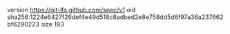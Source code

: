 version https://git-lfs.github.com/spec/v1
oid sha256:1224e6427f26def4e49d518c8adbed2e8e758dd5d6f97a36a237662bf6290223
size 193
